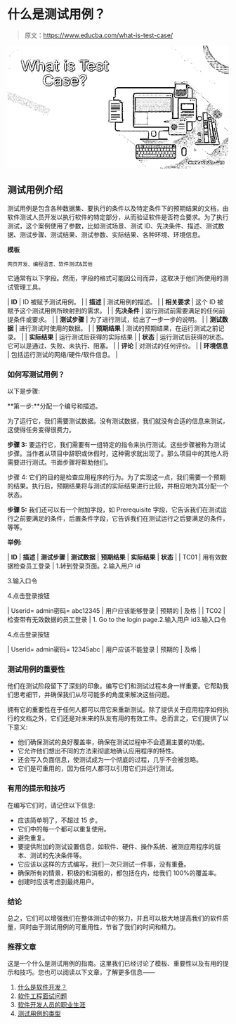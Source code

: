 # 什么是测试用例？

> 原文：<https://www.educba.com/what-is-test-case/>

![What is Test Case?](img/a1722dd4c31d6852d03b8e8fb9e5c485.png)



## 测试用例介绍

测试用例是包含各种数据集、要执行的条件以及特定条件下的预期结果的文档，由软件测试人员开发以执行软件的特定部分，从而验证软件是否符合要求。为了执行测试，这个案例使用了参数，比如测试场景、测试 ID、先决条件、描述、测试数据、测试步骤、测试结果、测试参数、实际结果、各种环境、环境信息。

**模板**

<small>网页开发、编程语言、软件测试&其他</small>

它通常有以下字段。然而，字段的格式可能因公司而异，这取决于他们所使用的测试管理工具。

| **ID** | ID 被赋予测试用例。 |
| **描述** | 测试用例的描述。 |
| **相关要求** | 这个 ID 被赋予这个测试用例所映射到的需求。 |
| **先决条件** | 运行测试前需要满足的任何前提条件或要求。 |
| **测试步骤** | 为了进行测试，给出了一步一步的说明。 |
| **测试数据** | 进行测试时使用的数据。 |
| **预期结果** | 测试的预期结果，在运行测试之前记录。 |
| **实际结果** | 运行测试后获得的实际结果 |
| **状态** | 运行测试后获得的状态。它可以是通过、失败、未执行、阻塞。 |
| **评论** | 对测试的任何评价。 |
| **环境信息** | 包括运行测试的网络/硬件/软件信息。 |

### 如何写测试用例？

以下是步骤:

**第一步:**分配一个编号和描述。

为了运行它，我们需要测试数据。没有测试数据，我们就没有合适的信息来测试，这使得任务变得很费力。

**步骤 3:** 要运行它，我们需要有一组特定的指令来执行测试。这些步骤被称为测试步骤。当作者从项目中辞职或休假时，这种需求就出现了。那么项目中的其他人将需要进行测试。书面步骤将帮助他们。

步骤 4: 它们的目的是检查应用程序的行为。为了实现这一点，我们需要一个预期的结果。执行后，预期结果将与测试的实际结果进行比较，并相应地为其分配一个状态。

**步骤 5:** 我们还可以有一个附加字段，如 Prerequisite 字段，它告诉我们在测试运行之前要满足的条件，后置条件字段，它告诉我们在测试运行之后要满足的条件，等等。

**举例:**

| **ID** | **描述** | **测试步骤** | **测试数据** | **预期结果** | **实际结果** | **状态** |
| TC01 | 用有效数据检查员工登录 | 1.转到登录页面。2.输入用户 id

3.输入口令

4.点击登录按钮

 | Userid= admin密码= abc12345 | 用户应该能够登录 | 预期的 | 及格 |
| TC02 | 检查带有无效数据的员工登录 | 1\. Go to the login page.2.输入用户 id3.输入口令

4.点击登录按钮

 | Userid= admin密码= 12345abc | 用户应该不能登录 | 预期的 | 及格 |

### 测试用例的重要性

他们在测试阶段留下了深刻的印象。编写它们和测试过程本身一样重要。它帮助我们思考细节，并确保我们从尽可能多的角度来解决这些问题。

拥有它的重要性在于任何人都可以用它来重新测试。除了提供关于应用程序如何执行的文档之外，它们还是对未来的队友有用的有效工件。总而言之，它们提供了以下意义:

*   他们确保测试的良好覆盖率，确保在测试过程中不会遗漏主要的功能。
*   它允许他们想出不同的方法来彻底地确认应用程序的特性。
*   还会写入负面信息，使测试成为一个彻底的过程，几乎不会被忽略。
*   它们是可重用的，因为任何人都可以引用它们并运行测试。

### 有用的提示和技巧

在编写它们时，请记住以下信息:

*   应该简单明了，不超过 15 步。
*   它们中的每一个都可以重复使用。
*   避免重复。
*   要提供附加的测试设置信息，如软件、硬件、操作系统、被测应用程序的版本、测试的先决条件等。
*   它应该以这样的方式编写，我们一次只测试一件事，没有重叠。
*   确保所有的情景，积极的和消极的，都包括在内，给我们 100%的覆盖率。
*   创建时应该考虑到最终用户。

### 结论

总之，它们可以增强我们在整体测试中的努力，并且可以极大地提高我们的软件质量，同时由于测试用例的可重用性，节省了我们的时间和精力。

### 推荐文章

这是一个什么是测试用例的指南。这里我们已经讨论了模板、重要性以及有用的提示和技巧。您也可以阅读以下文章，了解更多信息——

1.  [什么是软件开发？](https://www.educba.com/what-is-software-development/)
2.  [软件工程面试问题](https://www.educba.com/software-engineering-interview-questions/)
3.  [软件开发人员的职业生涯](https://www.educba.com/career-as-a-software-developers/)
4.  [测试用例的类型](https://www.educba.com/types-of-test-case/)





